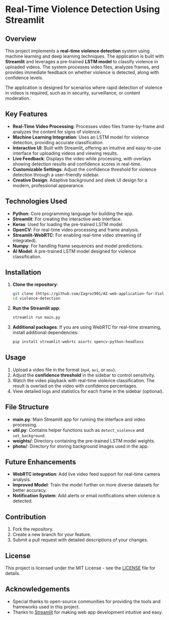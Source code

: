 # Real-Time Violence Detection Using Streamlit

## Overview

This project implements a **real-time violence detection** system using machine learning and deep learning techniques. The application is built with **Streamlit** and leverages a pre-trained **LSTM model** to classify violence in uploaded videos. The system processes video files, analyzes frames, and provides immediate feedback on whether violence is detected, along with confidence levels.

The application is designed for scenarios where rapid detection of violence in videos is required, such as in security, surveillance, or content moderation.

## Key Features

- **Real-Time Video Processing**: Processes video files frame-by-frame and analyzes the content for signs of violence.
- **Machine Learning Integration**: Uses an LSTM model for violence detection, providing accurate classification.
- **Interactive UI**: Built with Streamlit, offering an intuitive and easy-to-use interface for uploading videos and viewing results.
- **Live Feedback**: Displays the video while processing, with overlays showing detection results and confidence scores in real-time.
- **Customizable Settings**: Adjust the confidence threshold for violence detection through a user-friendly sidebar.
- **Creative Design**: Adaptive background and sleek UI design for a modern, professional appearance.

## Technologies Used

- **Python**: Core programming language for building the app.
- **Streamlit**: For creating the interactive web interface.
- **Keras**: Used for loading the pre-trained LSTM model.
- **OpenCV**: For real-time video processing and frame analysis.
- **Streamlit-WebRTC**: For enabling real-time video streaming (if integrated).
- **Numpy**: For handling frame sequences and model predictions.
- **AI Model**: A pre-trained LSTM model designed for violence classification.

## Installation

1. **Clone the repository**:
   ```bash
   git clone (https://github.com/Zagroz901/AI-web-application-for-Violence-detection-using-streamlit.git)
   cd violence-detection
   ```


2. **Run the Streamlit app**:
   ```bash
   streamlit run main.py
   ```

3. **Additional packages**: 
   If you are using WebRTC for real-time streaming, install additional dependencies:
   ```bash
   pip install streamlit-webrtc aiortc opencv-python-headless
   ```

## Usage

1. Upload a video file in the format (`mp4`, `avi`, or `mov`).
2. Adjust the **confidence threshold** in the sidebar to control sensitivity.
3. Watch the video playback with real-time violence classification. The result is overlaid on the video with confidence percentages.
4. View detailed logs and statistics for each frame in the sidebar (optional).

## File Structure

- **main.py**: Main Streamlit app for running the interface and video processing.
- **util.py**: Contains helper functions such as `detect_violence` and `set_background`.
- **weights/**: Directory containing the pre-trained LSTM model weights.
- **photo/**: Directory for storing background images used in the app.

## Future Enhancements

- **WebRTC integration**: Add live video feed support for real-time camera analysis.
- **Improved Model**: Train the model further on more diverse datasets for better accuracy.
- **Notification System**: Add alerts or email notifications when violence is detected.

## Contribution

1. Fork the repository.
2. Create a new branch for your feature.
3. Submit a pull request with detailed descriptions of your changes.

## License

This project is licensed under the MIT License - see the [LICENSE](LICENSE) file for details.

## Acknowledgements

- Special thanks to open-source communities for providing the tools and frameworks used in this project.
- Thanks to [Streamlit](https://streamlit.io/) for making web app development intuitive and easy.
